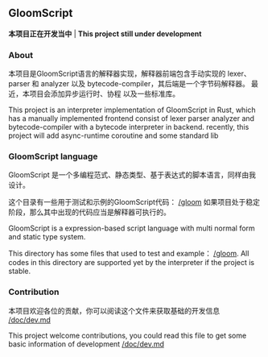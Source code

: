 ## GloomScript

**本项目正在开发当中** |
**This project still under development**

### About

本项目是GloomScript语言的解释器实现，解释器前端包含手动实现的 lexer、parser 和 analyzer 以及 bytecode-compiler，其后端是一个字节码解释器。
最近，本项目会添加异步运行时、协程 以及一些标准库。

This project is an interpreter implementation of GloomScript in Rust,
which has a manually implemented frontend consist of lexer parser analyzer and bytecode-compiler with a bytecode interpreter in backend.
recently, this project will add async-runtime coroutine and some standard lib

### GloomScript language

GloomScript 是一个多编程范式、静态类型、基于表达式的脚本语言，同样由我设计。

这个目录有一些用于测试和示例的GloomScript代码： [/gloom](https://github.com/Xie-Jason/GloomScript/tree/master/gloom)
如果项目处于稳定阶段，那么其中出现的代码应当是解释器可执行的。

GloomScript is a expression-based script language with multi normal form and static type system.

This directory has some files that used to test and example： [/gloom](https://github.com/Xie-Jason/GloomScript/tree/master/gloom).
All codes in this directory are supported yet by the interpreter if the project is stable.

### Contribution

本项目欢迎各位的贡献，你可以阅读这个文件来获取基础的开发信息 [/doc/dev.md](https://github.com/Xie-Jason/GloomScript/blob/master/doc/dev.md)

This project welcome contributions, you could read this file to get some basic information of development [/doc/dev.md](https://github.com/Xie-Jason/GloomScript/blob/master/doc/dev.md)